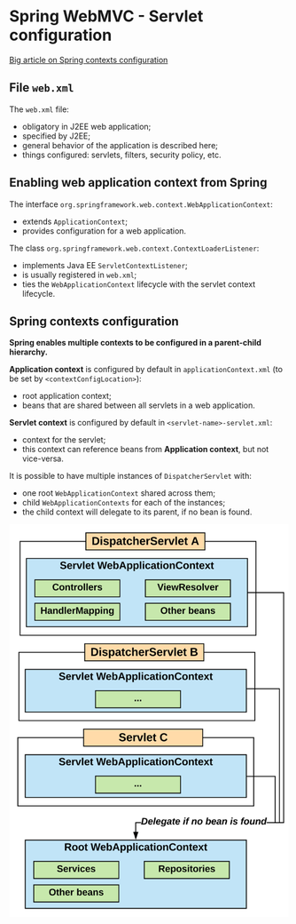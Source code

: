 # Spring WebMVC - Servlet configuration

[Big article on Spring contexts configuration](https://www.baeldung.com/spring-web-contexts)

## File `web.xml`

The `web.xml` file:
* obligatory in J2EE web application;
* specified by J2EE;
* general behavior of the application is described here;
* things configured: servlets, filters, security policy, etc.

## Enabling web application context from Spring

The interface `org.springframework.web.context.WebApplicationContext`:
* extends `ApplicationContext`;
* provides configuration for a web application.

The class `org.springframework.web.context.ContextLoaderListener`:
* implements Java EE `ServletContextListener`;
* is usually registered in `web.xml`;
* ties the `WebApplicationContext` lifecycle with the servlet context lifecycle.

## Spring contexts configuration

**Spring enables multiple contexts to be configured in a parent-child hierarchy.**

**Application context** is configured by default in `applicationContext.xml` (to be set by `<contextConfigLocation>`):
* root application context;
* beans that are shared between all servlets in a web application.

**Servlet context** is configured by default in `<servlet-name>-servlet.xml`:
* context for the servlet;
* this context can reference beans from **Application context**, but not vice-versa.

It is possible to have multiple instances of `DispatcherServlet` with:
* one root `WebApplicationContext` shared across them;
* child `WebApplicationContexts` for each of the instances;
* the child context will delegate to its parent, if no bean is found.

![Context hierachy](./image/context_hierarchy.svg)
